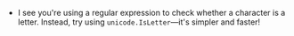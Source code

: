 - I see you're using a regular expression to check whether a character is a letter. Instead, try using `unicode.IsLetter`—it's simpler and faster!

